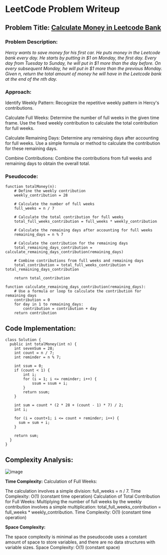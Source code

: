 # LeetCode Problem Writeup

## Problem Title: [Calculate Money in Leetcode Bank](https://leetcode.com/problems/calculate-money-in-leetcode-bank/description/)

### Problem Description:

*Hercy wants to save money for his first car. He puts money in the Leetcode bank every day.
He starts by putting in $1 on Monday, the first day. Every day from Tuesday to Sunday, he will put in $1 more than the day before. On every subsequent Monday, he will put in $1 more than the previous Monday.
Given n, return the total amount of money he will have in the Leetcode bank at the end of the nth day.*

### Approach:

Identify Weekly Pattern:
Recognize the repetitive weekly pattern in Hercy's contributions.

Calculate Full Weeks:
Determine the number of full weeks in the given time frame.
Use the fixed weekly contribution to calculate the total contribution for full weeks.

Calculate Remaining Days:
Determine any remaining days after accounting for full weeks.
Use a simple formula or method to calculate the contribution for these remaining days.

Combine Contributions:
Combine the contributions from full weeks and remaining days to obtain the overall total.

### Pseudocode:

```plaintext
function totalMoney(n):
    # Define the weekly contribution
    weekly_contribution = 28

    # Calculate the number of full weeks
    full_weeks = n / 7

    # Calculate the total contribution for full weeks
    total_full_weeks_contribution = full_weeks * weekly_contribution

    # Calculate the remaining days after accounting for full weeks
    remaining_days = n % 7

    # Calculate the contribution for the remaining days
    total_remaining_days_contribution = calculate_remaining_days_contribution(remaining_days)

    # Combine contributions from full weeks and remaining days
    total_contribution = total_full_weeks_contribution + total_remaining_days_contribution

    return total_contribution

function calculate_remaining_days_contribution(remaining_days):
    # Use a formula or loop to calculate the contribution for remaining days
    contribution = 0
    for day in 1 to remaining_days:
        contribution = contribution + day
    return contribution
```

## Code Implementation:

```
class Solution {
  public int totalMoney(int n) {
    int sevenSum = 28;
    int count = n / 7;
    int reminder = n % 7;

    int ssum = 0;
    if (count < 1) {
        int i;
        for (i = 1; i <= reminder; i++) {
            ssum = ssum + i;
        }
        return ssum;
    }
    
    int sum = count * (2 * 28 + (count - 1) * 7) / 2;
    int i;

    for (i = count+1; i <= count + reminder; i++) {
      sum = sum + i;
    }

    return sum;
  }
}
```

## Complexity Analysis:
![image](https://github.com/UngureanuOvidiu-Costin/LeetCode/assets/102877918/b08702d2-de18-40e7-bbca-8e16e97712e2)

**Time Complexity:**
Calculation of Full Weeks:

The calculation involves a simple division: full_weeks = n / 7.
Time Complexity: O(1) (constant time operation)
Calculation of Total Contribution for Full Weeks:
Multiplying the number of full weeks by the weekly contribution involves a simple multiplication: total_full_weeks_contribution = full_weeks * weekly_contribution.
Time Complexity: O(1) (constant time operation)

**Space Complexity:**

The space complexity is minimal as the pseudocode uses a constant amount of space to store variables, and there are no data structures with variable sizes.
Space Complexity: O(1) (constant space)
